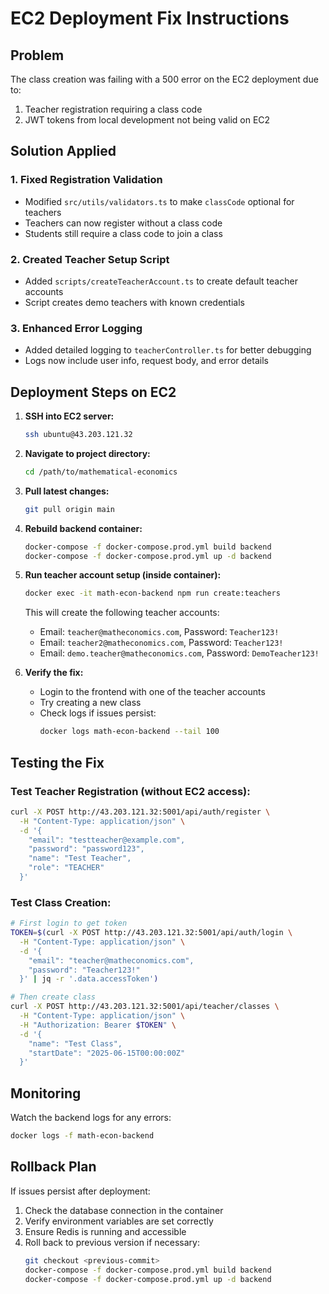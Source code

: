 # EC2 Deployment Fix Instructions

## Problem
The class creation was failing with a 500 error on the EC2 deployment due to:
1. Teacher registration requiring a class code
2. JWT tokens from local development not being valid on EC2

## Solution Applied

### 1. Fixed Registration Validation
- Modified `src/utils/validators.ts` to make `classCode` optional for teachers
- Teachers can now register without a class code
- Students still require a class code to join a class

### 2. Created Teacher Setup Script
- Added `scripts/createTeacherAccount.ts` to create default teacher accounts
- Script creates demo teachers with known credentials

### 3. Enhanced Error Logging
- Added detailed logging to `teacherController.ts` for better debugging
- Logs now include user info, request body, and error details

## Deployment Steps on EC2

1. **SSH into EC2 server:**
   ```bash
   ssh ubuntu@43.203.121.32
   ```

2. **Navigate to project directory:**
   ```bash
   cd /path/to/mathematical-economics
   ```

3. **Pull latest changes:**
   ```bash
   git pull origin main
   ```

4. **Rebuild backend container:**
   ```bash
   docker-compose -f docker-compose.prod.yml build backend
   docker-compose -f docker-compose.prod.yml up -d backend
   ```

5. **Run teacher account setup (inside container):**
   ```bash
   docker exec -it math-econ-backend npm run create:teachers
   ```

   This will create the following teacher accounts:
   - Email: `teacher@matheconomics.com`, Password: `Teacher123!`
   - Email: `teacher2@matheconomics.com`, Password: `Teacher123!`
   - Email: `demo.teacher@matheconomics.com`, Password: `DemoTeacher123!`

6. **Verify the fix:**
   - Login to the frontend with one of the teacher accounts
   - Try creating a new class
   - Check logs if issues persist:
     ```bash
     docker logs math-econ-backend --tail 100
     ```

## Testing the Fix

### Test Teacher Registration (without EC2 access):
```bash
curl -X POST http://43.203.121.32:5001/api/auth/register \
  -H "Content-Type: application/json" \
  -d '{
    "email": "testteacher@example.com",
    "password": "password123",
    "name": "Test Teacher",
    "role": "TEACHER"
  }'
```

### Test Class Creation:
```bash
# First login to get token
TOKEN=$(curl -X POST http://43.203.121.32:5001/api/auth/login \
  -H "Content-Type: application/json" \
  -d '{
    "email": "teacher@matheconomics.com",
    "password": "Teacher123!"
  }' | jq -r '.data.accessToken')

# Then create class
curl -X POST http://43.203.121.32:5001/api/teacher/classes \
  -H "Content-Type: application/json" \
  -H "Authorization: Bearer $TOKEN" \
  -d '{
    "name": "Test Class",
    "startDate": "2025-06-15T00:00:00Z"
  }'
```

## Monitoring

Watch the backend logs for any errors:
```bash
docker logs -f math-econ-backend
```

## Rollback Plan

If issues persist after deployment:
1. Check the database connection in the container
2. Verify environment variables are set correctly
3. Ensure Redis is running and accessible
4. Roll back to previous version if necessary:
   ```bash
   git checkout <previous-commit>
   docker-compose -f docker-compose.prod.yml build backend
   docker-compose -f docker-compose.prod.yml up -d backend
   ```